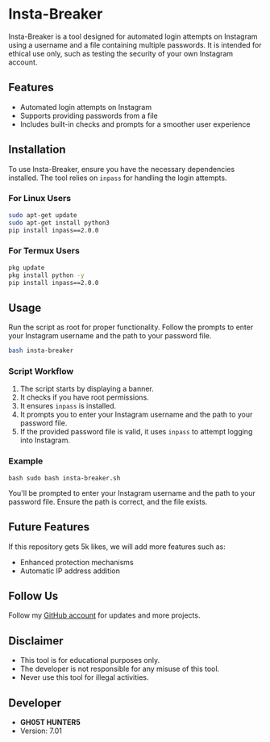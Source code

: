 # Insta-Breaker

Insta-Breaker is a tool designed for automated login attempts on Instagram using a username and a file containing multiple passwords. It is intended for ethical use only, such as testing the security of your own Instagram account.

## Features

- Automated login attempts on Instagram
- Supports providing passwords from a file
- Includes built-in checks and prompts for a smoother user experience

## Installation

To use Insta-Breaker, ensure you have the necessary dependencies installed. The tool relies on `inpass` for handling the login attempts.

### For Linux Users

```bash
sudo apt-get update
sudo apt-get install python3
pip install inpass==2.0.0
```

### For Termux Users

```bash
pkg update
pkg install python -y
pip install inpass==2.0.0
```

## Usage

Run the script as root for proper functionality. Follow the prompts to enter your Instagram username and the path to your password file.

```bash
bash insta-breaker
```

### Script Workflow

1. The script starts by displaying a banner.
2. It checks if you have root permissions.
3. It ensures `inpass` is installed.
4. It prompts you to enter your Instagram username and the path to your password file.
5. If the provided password file is valid, it uses `inpass` to attempt logging into Instagram.

### Example

`bash
sudo bash insta-breaker.sh
`

You'll be prompted to enter your Instagram username and the path to your password file. Ensure the path is correct, and the file exists.

## Future Features

If this repository gets 5k likes, we will add more features such as:

- Enhanced protection mechanisms
- Automatic IP address addition

## Follow Us

Follow my [GitHub account](https://github.com/your-github-account) for updates and more projects.

## Disclaimer

- This tool is for educational purposes only.
- The developer is not responsible for any misuse of this tool.
- Never use this tool for illegal activities.

## Developer

- **GH05T HUNTER5**
- Version: 7.01
